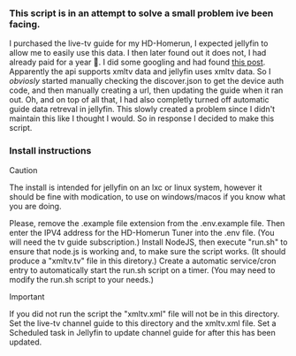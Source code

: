 ### This script is in an attempt to solve a small problem ive been facing.
I purchased the live-tv guide for my HD-Homerun, I expected jellyfin to allow me to easily use this data. I then later found out it does not, I had already paid for a year 😤.
I did some googling and had found [this post](https://forum.silicondust.com/forum/viewtopic.php?t=72813). Apparently the api supports xmltv data and jellyfin uses xmltv data.
So I *obviosly* started manually checking the discover.json to get the device auth code, and then manually creating a url, then updating the guide when it ran out. Oh, and on top of all that, I had also completly turned off automatic guide data retreval in jellyfin.
This slowly created a problem since I didn't maintain this like I thought I would. So in response I decided to make this script.

### Install instructions
> [!CAUTION]
> The install is intended for jellyfin on an lxc or linux system, however it should be fine with modication, to use on windows/macos if you know what you are doing.

Please, remove the .example file extension from the .env.example file.
Then enter the IPV4 address for the HD-Homerun Tuner into the .env file. (You will need the tv guide subscription.)
Install NodeJS, then execute "run.sh" to ensure that node.js is working and, to make sure the script works. (It should produce a "xmltv.tv" file in this diretory.)
Create a automatic service/cron entry to automatically start the run.sh script on a timer. (You may need to modify the run.sh script to your needs.)
> [!IMPORTANT]
> If you did not run the script the "xmltv.xml" file will not be in this directory.
Set the live-tv channel guide to this directory and the xmltv.xml file.
Set a Scheduled task in Jellyfin to update channel guide for after this has been updated.
